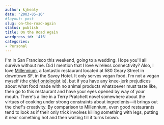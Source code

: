 ```yaml
---
author: kjhealy
date: "2003-05-16"
#layout: post
slug: on-the-road-again
status: publish
title: On the Road Again
wordpress_id: '416'
categories:
- Personal
---
```


I'm in San Francisco this weekend, going to a wedding. Hope you'll all survive without me. Did I mention that I love wireless connectivity? Also, I love [Millennium](http://www.millenniumrestaurant.com/), a fantastic restaurant located at 580 Geary Street in downtown SF, in the Savoy Hotel. It only serves vegan food. I'm not a vegan myself (the [chief ontologist](http://www.u.arizona.edu/~lapaul) is), but if you have any knee-jerk prejudices about what food made with no animal products whatsoever must taste like, then go to this restaurant and have your eyes opened by way of your mouth. There's a line in a Terry Pratchett novel somewhere about the virtues of cooking under strong constraints about ingredients—it brings out the chef's creativity. By comparison to Millennium, even good restaurants tend to look as if their only trick involves killing something with legs, putting it near something hot and then waiting till it turns brown.
